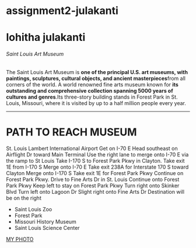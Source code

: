 # assignment2-julakanti
# lohitha julakanti
###### Saint Louis Art Museum

The Saint Louis Art Museum is **one of the principal U.S. art museums, with paintings, sculptures, cultural objects, and ancient masterpieces**from all corners of the world. A world renowned fine arts museum known for **its outstanding and comprehensive collection spanning 5000 years of cultures and genres**.Its three-story building stands in Forest Park in St. Louis, Missouri, where it is visited by up to a half million people every year. 


***
# PATH TO REACH MUSEUM
St. Louis Lambert International Airport
Get on I-70 E
Head southeast on Airflight Dr toward Main Terminal
Use the right lane to merge onto I-70 E via the ramp to St Louis
Take I-170 S to Forest Park Pkwy in Clayton. Take exit 1E from I-170 S
Merge onto I-70 E
Take exit 238A for Interstate 170 S toward Clayton
Merge onto I-170 S
Take exit 1E for Forest Park Pkwy
Continue on Forest Park Pkwy. Drive to Fine Arts Dr in St. Louis
Continue onto Forest Park Pkwy
Keep left to stay on Forest Park Pkwy
Turn right onto Skinker Blvd
Turn left onto Lagoon Dr
Slight right onto Fine Arts Dr
Destination will be on the right

* Saint Louis Zoo
* Forest Park
* Missouri History Museum
* Saint Louis Science Center

[MY PHOTO](mypic.jpeg)



